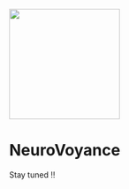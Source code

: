 <img src="https://github.com/ParisNeo/NeuroVoyance/assets/827993/5176e095-2b8f-476b-8543-aa4776c23bdc" width="200px" height="200px"><h1>NeuroVoyance</h1>
Stay tuned !!
